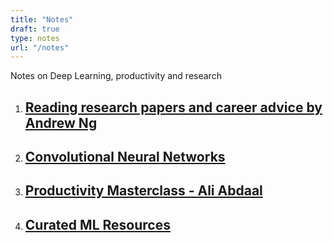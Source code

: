 ```yaml
---
title: "Notes"
draft: true
type: notes
url: "/notes"
---
```

Notes on Deep Learning, productivity and research

1. ## [Reading research papers and career advice by Andrew Ng](https://salwyn.notion.site/Reading-Research-Papers-and-Career-Advice-Andrew-Ng-2dc0d837f23245dd84084554f7c6b501)
2. ## [Convolutional Neural Networks](https://salwyn.notion.site/C4W1L06-Convolutional-Neural-Networks-b7511df329c440dfbd66d80ba64d1444)
3. ## [Productivity Masterclass - Ali Abdaal](https://salwyn.notion.site/Productivity-Master-Class-Ali-Abdaal-0440e1f375824cd59b92a9022f0d4c05)
4. ## [Curated ML Resources](https://salwyn.notion.site/ML-Resources-29beb253225f428b8bb23f4193464bcb)
